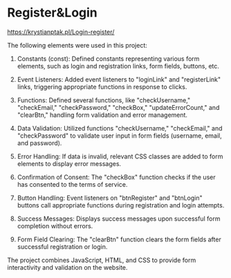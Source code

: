 # Register&Login

https://krystianptak.pl/Login-register/
<br>

The following elements were used in this project:

1. Constants (const): Defined constants representing various form elements, such as login and registration links, form fields, buttons, etc.

2. Event Listeners: Added event listeners to "loginLink" and "registerLink" links, triggering appropriate functions in response to clicks.

3. Functions: Defined several functions, like "checkUsername," "checkEmail," "checkPassword," "checkBox," "updateErrorCount," and "clearBtn," handling form validation and error management.

4. Data Validation: Utilized functions "checkUsername," "checkEmail," and "checkPassword" to validate user input in form fields (username, email, and password).

5. Error Handling: If data is invalid, relevant CSS classes are added to form elements to display error messages.

6. Confirmation of Consent: The "checkBox" function checks if the user has consented to the terms of service.

7. Button Handling: Event listeners on "btnRegister" and "btnLogin" buttons call appropriate functions during registration and login attempts.

8. Success Messages: Displays success messages upon successful form completion without errors.

9. Form Field Clearing: The "clearBtn" function clears the form fields after successful registration or login.

The project combines JavaScript, HTML, and CSS to provide form interactivity and validation on the website.
